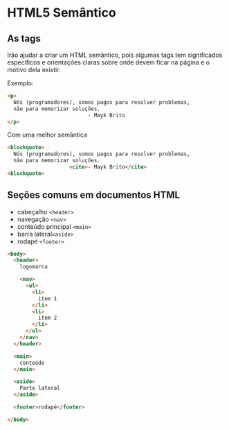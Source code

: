 # HTML5 Semântico

## As tags

Irão ajudar a criar um HTML semântico, pois algumas tags tem significados específicos e orientações claras sobre onde devem ficar na página e o motivo dela existir.

Exemplo:

```html
<p>
  Nós (programadores), somos pagos para resolver problemas,
  não para memorizar soluções.
                          - Mayk Brito
</p>
```

Com uma melhor semântica

```html
<blockquote>
  Nós (programadores), somos pagos para resolver problemas,
  não para memorizar soluções.
                    <cite>- Mayk Brito</cite>
<blockquote>
```

## Seções comuns em documentos HTML

- cabeçalho `<header>`
- navegação `<nav>`
- conteúdo principal `<main>`
- barra lateral`<aside>`
- rodapé `<footer>`

```html
<body>
  <header>
    logomarca

    <nav>
      <ul>
        <li>
          item 1
        </li>
        <li>
          item 2
        </li>
      </ul>
    </nav>
  </header>

  <main>
    conteúdo
  </main>

  <aside>
    Parte lateral
  </aside>

  <footer>rodapé</footer>

</body>
```
